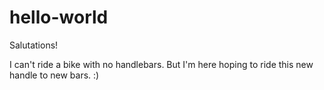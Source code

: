 # hello-world

Salutations!

I can't ride a bike with no handlebars. 
But I'm here hoping to ride this new handle to new bars. :)
